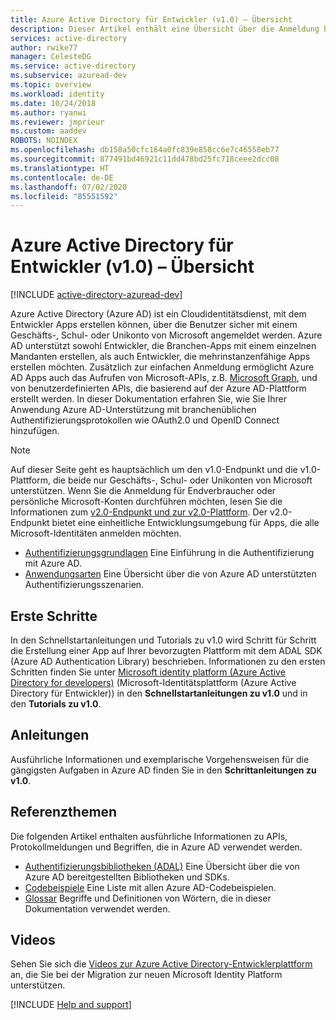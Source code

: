 ```yaml
---
title: Azure Active Directory für Entwickler (v1.0) – Übersicht
description: Dieser Artikel enthält eine Übersicht über die Anmeldung bei Geschäfts-, Schul- oder Unikonten von Microsoft mit v1.0-Endpunkt und -Plattform von Azure Active Directory.
services: active-directory
author: rwike77
manager: CelesteDG
ms.service: active-directory
ms.subservice: azuread-dev
ms.topic: overview
ms.workload: identity
ms.date: 10/24/2018
ms.author: ryanwi
ms.reviewer: jmprieur
ms.custom: aaddev
ROBOTS: NOINDEX
ms.openlocfilehash: db158a50cfc164a0fc839e858cc6e7c46558eb77
ms.sourcegitcommit: 877491bd46921c11dd478bd25fc718ceee2dcc08
ms.translationtype: HT
ms.contentlocale: de-DE
ms.lasthandoff: 07/02/2020
ms.locfileid: "85551592"
---
```

# <a name="azure-active-directory-for-developers-v10-overview"></a>Azure Active Directory für Entwickler (v1.0) – Übersicht

[!INCLUDE [active-directory-azuread-dev](../../../includes/active-directory-azuread-dev.md)]

Azure Active Directory (Azure AD) ist ein Cloudidentitätsdienst, mit dem Entwickler Apps erstellen können, über die Benutzer sicher mit einem Geschäfts-, Schul- oder Unikonto von Microsoft angemeldet werden. Azure AD unterstützt sowohl Entwickler, die Branchen-Apps mit einem einzelnen Mandanten erstellen, als auch Entwickler, die mehrinstanzenfähige Apps erstellen möchten. Zusätzlich zur einfachen Anmeldung ermöglicht Azure AD Apps auch das Aufrufen von Microsoft-APIs, z.B. [Microsoft Graph](https://docs.microsoft.com/graph/overview), und von benutzerdefinierten APIs, die basierend auf der Azure AD-Plattform erstellt werden. In dieser Dokumentation erfahren Sie, wie Sie Ihrer Anwendung Azure AD-Unterstützung mit branchenüblichen Authentifizierungsprotokollen wie OAuth2.0 und OpenID Connect hinzufügen.

> [!NOTE]
> Auf dieser Seite geht es hauptsächlich um den v1.0-Endpunkt und die v1.0-Plattform, die beide nur Geschäfts-, Schul- oder Unikonten von Microsoft unterstützen. Wenn Sie die Anmeldung für Endverbraucher oder persönliche Microsoft-Konten durchführen möchten, lesen Sie die Informationen zum [v2.0-Endpunkt und zur v2.0-Plattform](../develop/v2-overview.md). Der v2.0-Endpunkt bietet eine einheitliche Entwicklungsumgebung für Apps, die alle Microsoft-Identitäten anmelden möchten.

- [Authentifizierungsgrundlagen](v1-authentication-scenarios.md) Eine Einführung in die Authentifizierung mit Azure AD.
- [Anwendungsarten](app-types.md) Eine Übersicht über die von Azure AD unterstützten Authentifizierungsszenarien.

## <a name="get-started"></a>Erste Schritte

In den Schnellstartanleitungen und Tutorials zu v1.0 wird Schritt für Schritt die Erstellung einer App auf Ihrer bevorzugten Plattform mit dem ADAL SDK (Azure AD Authentication Library) beschrieben. Informationen zu den ersten Schritten finden Sie unter [Microsoft identity platform (Azure Active Directory for developers)](index.yml) (Microsoft-Identitätsplattform (Azure Active Directory für Entwickler)) in den **Schnellstartanleitungen zu v1.0** und in den **Tutorials zu v1.0**.

## <a name="how-to-guides"></a>Anleitungen

Ausführliche Informationen und exemplarische Vorgehensweisen für die gängigsten Aufgaben in Azure AD finden Sie in den **Schrittanleitungen zu v1.0**.

## <a name="reference-topics"></a>Referenzthemen

Die folgenden Artikel enthalten ausführliche Informationen zu APIs, Protokollmeldungen und Begriffen, die in Azure AD verwendet werden.

- [Authentifizierungsbibliotheken (ADAL)](active-directory-authentication-libraries.md) Eine Übersicht über die von Azure AD bereitgestellten Bibliotheken und SDKs.
- [Codebeispiele](sample-v1-code.md) Eine Liste mit allen Azure AD-Codebeispielen.
- [Glossar](../develop/developer-glossary.md?toc=/azure/active-directory/azuread-dev/toc.json&bc=/azure/active-directory/azuread-dev/breadcrumb/toc.json) Begriffe und Definitionen von Wörtern, die in dieser Dokumentation verwendet werden.

## <a name="videos"></a>Videos

Sehen Sie sich die [Videos zur Azure Active Directory-Entwicklerplattform](videos.md) an, die Sie bei der Migration zur neuen Microsoft Identity Platform unterstützen.

[!INCLUDE [Help and support](../../../includes/active-directory-develop-help-support-include.md)]

